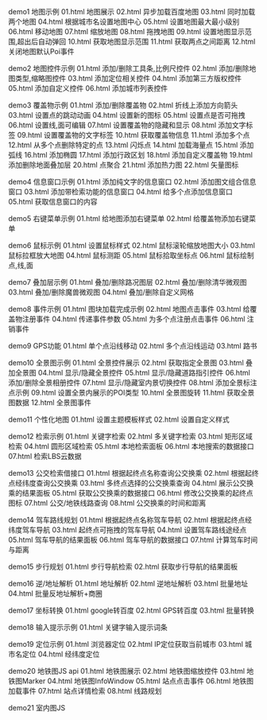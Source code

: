 demo1 地图示例
    01.html 地图展示
    02.html 异步加载百度地图
    03.html 同时加载两个地图
    04.html 根据城市名设置地图中心
    05.html 设置地图最大最小级别
    06.html 移动地图
    07.html 缩放地图
    08.html 拖拽地图
    09.html 设置地图显示范围,超出后自动弹回
    10.html 获取地图显示范围
    11.html 获取两点之间距离
    12.html 关闭地图默认Poi事件
    
demo2 地图控件示例
    01.html 添加/删除工具条,比例尺控件
    02.html 添加/删除地图类型,缩略图控件
    03.html 添加定位相关控件
    04.html 添加第三方版权控件
    05.html 添加自定义控件
    06.html 添加城市列表控件

demo3 覆盖物示例
    01.html 添加/删除覆盖物
    02.html 折线上添加方向箭头
    03.html 设置点的跳动动画
    04.html 设置新的图标
    05.html 设置点是否可拖拽
    06.html 设置线,面可编辑
    07.html 设置覆盖物的隐藏和显示
    08.html 添加文字标签
    09.html 设置覆盖物的文字标签
    10.html 获取覆盖物信息
    11.html 添加多个点
    12.html 从多个点删除特定的点
    13.html 闪烁点
    14.html 加载海量点
    15.html 添加弧线
    16.html 添加椭圆
    17.html 添加行政区划
    18.html 添加自定义覆盖物
    19.html 添加删除地面叠加层
    20.html 点聚合
    21.html 添加热力图
    22.html 矢量图标

demo4 信息窗口示例
    01.html 添加纯文字的信息窗口
    02.html 添加图文组合信息窗口
    03.html 添加带检索功能的信息窗口
    04.html 给多个点添加信息窗口
    05.html 获取信息窗口的内容

demo5 右键菜单示例
    01.html 给地图添加右键菜单
    02.html 给覆盖物添加右键菜单

demo6 鼠标示例
    01.html 设置鼠标样式
    02.html 鼠标滚轮缩放地图大小
    03.html 鼠标拉框放大地图
    04.html 鼠标测距
    05.html 鼠标拾取坐标点
    06.html 鼠标绘制点,线,面

demo7 叠加层示例
    01.html 叠加/删除路况图层
    02.html 叠加/删除清华微观图
    03.html 叠加/删除魔兽微观图
    04.html 叠加/删除自定义网格

demo8 事件示例
    01.html 图块加载完成示例
    02.html 地图点击事件
    03.html 给覆盖物注册事件
    04.html 传递事件参数
    05.html 为多个点注册点击事件
    06.html 注销事件
    
demo9 GPS功能
    01.html 单个点沿线移动
    02.html 多个点沿线运动
    03.html 路书

demo10 全景图示例
    01.html 全景控件展示
    02.html 获取指定全景图
    03.html 叠加全景图
    04.html 显示/隐藏全景控件
    05.html 显示/隐藏道路指引控件
    06.html 添加/删除全景相册控件
    07.html 显示/隐藏室内景切换控件
    08.html 添加全景标注点示例
    09.html 设置全景内展示的POI类型
    10.html 全景图旋转
    11.html 获取全景图数据
    12.html 全景图事件
    
demo11 个性化地图
    01.html 设置主题模板样式
    02.html 设置自定义样式

demo12 检索示例
    01.html 关键字检索
    02.html 多关键字检索
    03.html 矩形区域检索
    04.html 圆形区域检索
    05.html 本地检索面板
    06.html 本地搜索的数据接口
    07.html 检索LBS云数据
    
demo13 公交检索借接口
    01.html 根据起终点名称查询公交换乘
    02.html 根据起终点经纬度查询公交换乘
    03.html 多终点选择的公交换乘查询
    04.html 展示公交换乘的结果面板
    05.html 获取公交换乘的数据接口
    06.html 修改公交换乘的起终点图标
    07.html 公交/地铁线路查询
    08.html 公交换乘的时间和距离
    
demo14 驾车路线规划
    01.html 根据起终点名称驾车导航
    02.html 根据起终点经纬度驾车导航
    03.html 起终点可拖拽的驾车导航
    04.html 设置驾车路线途经点
    05.html 驾车导航的结果面板
    06.html 驾车导航的数据接口
    07.html 计算驾车时间与距离

demo15 步行规划
    01.html 步行导航检索
    02.html 获取步行导航的结果面板

demo16 逆/地址解析
    01.html 地址解析
    02.html 逆地址解析
    03.html 批量地址
    04.html 批量反地址解析+商圈

demo17 坐标转换
    01.html google转百度
    02.html GPS转百度
    03.html 批量转换

demo18 输入提示示例
    01.html 关键字输入提示词条

demo19 定位示例
    01.html 浏览器定位
    02.html IP定位获取当前城市
    03.html 城市名定位
    04.html 经纬度定位

demo20 地铁图JS api
    01.html 地铁图展示
    02.html 地铁图缩放控件
    03.html 地铁图Marker
    04.html 地铁图InfoWindow
    05.html 站点点击事件
    06.html 地铁图加载事件
    07.html 站点详情检索
    08.html 线路规划

demo21 室内图JS
